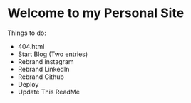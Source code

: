 # Welcome to my Personal Site

Things to do:
* 404.html
* Start Blog (Two entries)
* Rebrand instagram
* Rebrand LinkedIn
* Rebrand Github
* Deploy
* Update This ReadMe
